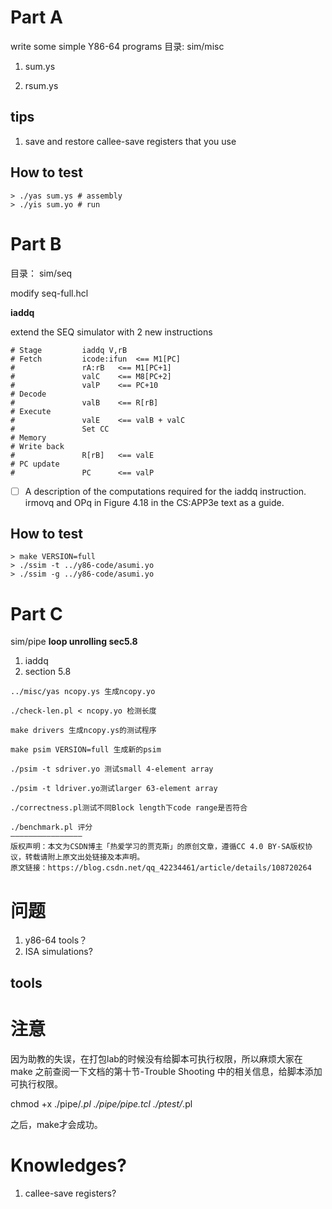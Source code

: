  # Part A
 write some simple Y86-64 programs 
目录:
sim/misc
1. sum.ys
   
2. rsum.ys
## tips
1. save and restore callee-save registers that you use
   
## How to test
```
> ./yas sum.ys # assembly
> ./yis sum.yo # run 
```

 # Part B
目录： 
sim/seq

modify seq-full.hcl

**iaddq**

extend the SEQ simulator with 2 new instructions

```
# Stage			iaddq V,rB
# Fetch			icode:ifun 	<== M1[PC]
# 				rA:rB	<== M1[PC+1]
# 				valC	<== M8[PC+2]
# 				valP	<== PC+10
# Decode
#				valB	<== R[rB]
# Execute
#				valE	<== valB + valC
#				Set CC
# Memory
# Write back
# 				R[rB]	<== valE
# PC update
#				PC		<== valP
```



 - [ ] A description of the computations required for the iaddq instruction.
  irmovq and OPq in Figure 4.18 in the CS:APP3e text as a guide.
## How to test
 ```
 > make VERSION=full   
 > ./ssim -t ../y86-code/asumi.yo
 > ./ssim -g ../y86-code/asumi.yo
 ```
 # Part C
 sim/pipe
 **loop unrolling sec5.8**
 1. iaddq
 2. section 5.8
  
```
../misc/yas ncopy.ys 生成ncopy.yo

./check-len.pl < ncopy.yo 检测长度

make drivers 生成ncopy.ys的测试程序

make psim VERSION=full 生成新的psim

./psim -t sdriver.yo 测试small 4-element array

./psim -t ldriver.yo测试larger 63-element array

./correctness.pl测试不同Block length下code range是否符合

./benchmark.pl 评分
————————————————
版权声明：本文为CSDN博主「热爱学习的贾克斯」的原创文章，遵循CC 4.0 BY-SA版权协议，转载请附上原文出处链接及本声明。
原文链接：https://blog.csdn.net/qq_42234461/article/details/108720264
```

# 问题
1. y86-64 tools？
2. ISA simulations?

## tools










# 注意

因为助教的失误，在打包lab的时候没有给脚本可执行权限，所以麻烦大家在 make 之前查阅一下文档的第十节-Trouble Shooting 中的相关信息，给脚本添加可执行权限。

chmod +x ./pipe/*.pl ./pipe/pipe.tcl ./ptest/*.pl

之后，make才会成功。

# Knowledges?
1. callee-save registers?
   